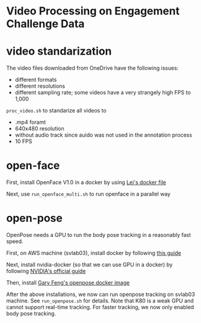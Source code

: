 
Video Processing on Engagement Challenge Data
=======

# video standarization

The video files downloaded from OneDrive have the following issues:

- different formats
- different resolutions
- different sampling rate; some videos have a very strangely high FPS to 1,000

`proc_video.sh` to standarize all videos to

- .mp4 foramt
- 640x480 resolution
- without audio track since auido was not used in the annotation process
- 10 FPS

# open-face

First, install OpenFace V1.0 in a docker by using [Lei's docker file](https://github.com/leocnj/docker-images/blob/master/openface-cambridge/openface-cambridge.dockerfile)

Next, use `run_openface_multi.sh` to run openface in a parallel way

# open-pose 

OpenPose needs a GPU to run the body pose tracking in a reasonably fast speed.

First, on AWS machine (svlab03), install docker by following [this guide](https://medium.com/@Grigorkh/how-to-install-docker-on-ubuntu-16-04-3f509070d29c)

Next, install nvidia-docker (so that we can use GPU in a docker) by following [NVIDIA's official guide](https://github.com/nvidia/nvidia-docker/wiki/Installation-(version-2.0))

Then, install [Gary Feng's openpose docker image](https://github.com/garyfeng/docker-openpose)

After the above installations, we now can run openpose tracking on svlab03 machine. See `run_openpose.sh` for details. Note that K80 is a weak GPU and cannot support real-time tracking. For faster tracking, we now only enabled body pose tracking.
